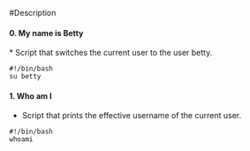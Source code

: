 #Description


<h4>0. My name is Betty</h4>
* Script that switches the current user to the user betty.

```
#!/bin/bash
su betty
```


<h4>1. Who am I</h4>



* Script that prints the effective username of the current user.

```
#!/bin/bash
whoami
```


